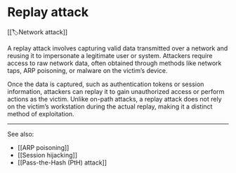 
# Replay attack

[[🏷️Network attack]]

A replay attack involves capturing valid data transmitted over a network and reusing it to impersonate a legitimate user or system. Attackers require access to raw network data, often obtained through methods like network taps, ARP poisoning, or malware on the victim’s device.

Once the data is captured, such as authentication tokens or session information, attackers can replay it to gain unauthorized access or perform actions as the victim. Unlike on-path attacks, a replay attack does not rely on the victim’s workstation during the actual replay, making it a distinct method of exploitation.

---

See also:

- [[ARP poisoning]]
- [[Session hijacking]]
- [[Pass-the-Hash (PtH) attack]]
